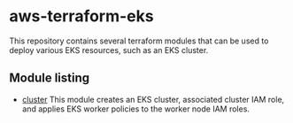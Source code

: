 # aws-terraform-eks

This repository contains several terraform modules that can be used to deploy various EKS resources, such as an EKS cluster.

## Module listing

- [cluster](.modules/cluster) This module creates an EKS cluster, associated cluster IAM role, and applies EKS worker policies to the worker node IAM roles.
